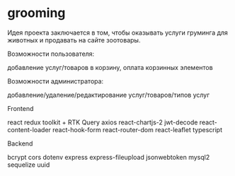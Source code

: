 # grooming

Идея проекта заключается в том, чтобы оказывать услуги груминга для животных и продавать на сайте зоотовары.

Возможности пользователя: 

добавление услуг/товаров в корзину, оплата корзинных элементов

Возможности администратора:

добавление/удаление/редактирование услуг/товаров/типов услуг

Frontend

react 
redux toolkit + RTK Query
axios
react-chartjs-2
jwt-decode
react-content-loader 
react-hook-form 
react-router-dom 
react-leaflet
typescript




Backend

bcrypt
cors
dotenv 
express 
express-fileupload 
jsonwebtoken 
mysql2
sequelize 
uuid 




